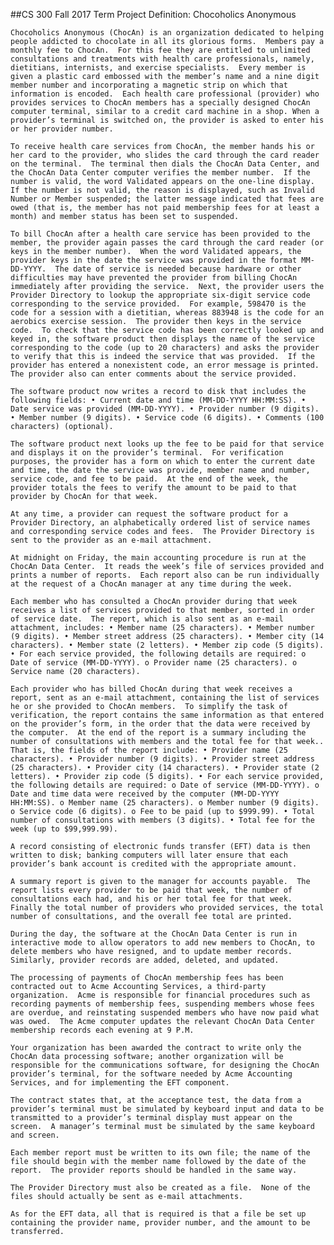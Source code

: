 ##CS 300 Fall 2017 Term Project Definition: Chocoholics Anonymous  

    Chocoholics Anonymous (ChocAn) is an organization dedicated to helping people addicted to chocolate in all its glorious forms.  Members pay a monthly fee to ChocAn.  For this fee they are entitled to unlimited consultations and treatments with health care professionals, namely, dietitians, internists, and exercise specialists.  Every member is given a plastic card embossed with the member’s name and a nine digit member number and incorporating a magnetic strip on which that information is encoded.  Each health care professional (provider) who provides services to ChocAn members has a specially designed ChocAn computer terminal, similar to a credit card machine in a shop. When a provider’s terminal is switched on, the provider is asked to enter his or her provider number. 

    To receive health care services from ChocAn, the member hands his or her card to the provider, who slides the card through the card reader on the terminal.  The terminal then dials the ChocAn Data Center, and the ChocAn Data Center computer verifies the member number.  If the number is valid, the word Validated appears on the one-line display.  If the number is not valid, the reason is displayed, such as Invalid Number or Member suspended; the latter message indicated that fees are owed (that is, the member has not paid membership fees for at least a month) and member status has been set to suspended.

    To bill ChocAn after a health care service has been provided to the member, the provider again passes the card through the card reader (or keys in the member number).  When the word Validated appears, the provider keys in the date the service was provided in the format MM-DD-YYYY.  The date of service is needed because hardware or other difficulties may have prevented the provider from billing ChocAn immediately after providing the service.  Next, the provider users the Provider Directory to lookup the appropriate six-digit service code corresponding to the service provided.  For example, 598470 is the code for a session with a dietitian, whereas 883948 is the code for an aerobics exercise session.  The provider then keys in the service code.  To check that the service code has been correctly looked up and keyed in, the software product then displays the name of the service corresponding to the code (up to 20 characters) and asks the provider to verify that this is indeed the service that was provided.  If the provider has entered a nonexistent code, an error message is printed.  The provider also can enter comments about the service provided. 

    The software product now writes a record to disk that includes the following fields: • Current date and time (MM-DD-YYYY HH:MM:SS). • Date service was provided (MM-DD-YYYY). • Provider number (9 digits). • Member number (9 digits). • Service code (6 digits). • Comments (100 characters) (optional). 

    The software product next looks up the fee to be paid for that service and displays it on the provider’s terminal.  For verification purposes, the provider has a form on which to enter the current date and time, the date the service was provide, member name and number, service code, and fee to be paid.  At the end of the week, the provider totals the fees to verify the amount to be paid to that provider by ChocAn for that week. 

    At any time, a provider can request the software product for a Provider Directory, an alphabetically ordered list of service names and corresponding service codes and fees.  The Provider Directory is sent to the provider as an e-mail attachment. 

    At midnight on Friday, the main accounting procedure is run at the ChocAn Data Center.  It reads the week’s file of services provided and prints a number of reports.  Each report also can be run individually at the request of a ChocAn manager at any time during the week. 

    Each member who has consulted a ChocAn provider during that week receives a list of services provided to that member, sorted in order of service date.  The report, which is also sent as an e-mail attachment, includes: • Member name (25 characters). • Member number (9 digits). • Member street address (25 characters). • Member city (14 characters). • Member state (2 letters). • Member zip code (5 digits). • For each service provided, the following details are required: o Date of service (MM-DD-YYYY). o Provider name (25 characters). o Service name (20 characters). 

    Each provider who has billed ChocAn during that week receives a report, sent as an e-mail attachment, containing the list of services he or she provided to ChocAn members.  To simplify the task of verification, the report contains the same information as that entered on the provider’s form, in the order that the data were received by the computer.  At the end of the report is a summary including the number of consultations with members and the total fee for that week..  That is, the fields of the report include: • Provider name (25 characters). • Provider number (9 digits). • Provider street address (25 characters). • Provider city (14 characters). • Provider state (2 letters). • Provider zip code (5 digits). • For each service provided, the following details are required: o Date of service (MM-DD-YYYY). o Date and time data were received by the computer (MM-DD-YYYY HH:MM:SS). o Member name (25 characters). o Member number (9 digits). o Service code (6 digits). o Fee to be paid (up to $999.99). • Total number of consultations with members (3 digits). • Total fee for the week (up to $99,999.99). 

    A record consisting of electronic funds transfer (EFT) data is then written to disk; banking computers will later ensure that each provider’s bank account is credited with the appropriate amount. 

    A summary report is given to the manager for accounts payable.  The report lists every provider to be paid that week, the number of consultations each had, and his or her total fee for that week.  Finally the total number of providers who provided services, the total number of consultations, and the overall fee total are printed. 

    During the day, the software at the ChocAn Data Center is run in interactive mode to allow operators to add new members to ChocAn, to delete members who have resigned, and to update member records.  Similarly, provider records are added, deleted, and updated. 

    The processing of payments of ChocAn membership fees has been contracted out to Acme Accounting Services, a third-party organization.  Acme is responsible for financial procedures such as recording payments of membership fees, suspending members whose fees are overdue, and reinstating suspended members who have now paid what was owed.  The Acme computer updates the relevant ChocAn Data Center membership records each evening at 9 P.M. 

    Your organization has been awarded the contract to write only the ChocAn data processing software; another organization will be responsible for the communications software, for designing the ChocAn provider’s terminal, for the software needed by Acme Accounting Services, and for implementing the EFT component.  

    The contract states that, at the acceptance test, the data from a provider’s terminal must be simulated by keyboard input and data to be transmitted to a provider’s terminal display must appear on the screen.  A manager’s terminal must be simulated by the same keyboard and screen.  

    Each member report must be written to its own file; the name of the file should begin with the member name followed by the date of the report.  The provider reports should be handled in the same way.  

    The Provider Directory must also be created as a file.  None of the files should actually be sent as e-mail attachments.  

    As for the EFT data, all that is required is that a file be set up containing the provider name, provider number, and the amount to be transferred. 

